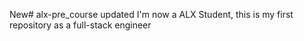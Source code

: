 New# alx-pre_course
updated I'm now a ALX Student, this is my first repository as a full-stack engineer
